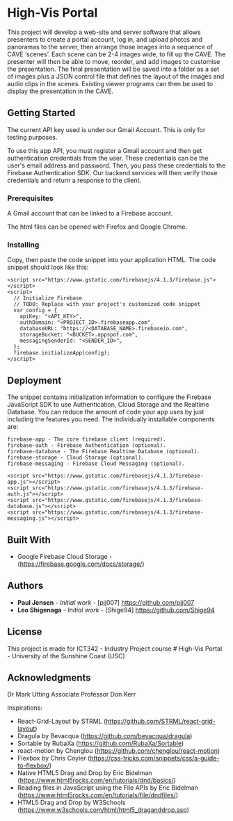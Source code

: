 # High-Vis Portal

This project will develop a web-site and server software that allows presenters to create a portal account, log in, and upload photos and panoramas to the server, then arrange those images into a sequence of CAVE ‘scenes’.  Each scene can be 2-4 images wide, to fill up the CAVE. The presenter will then be able to move, reorder, and add images to customise the presentation. The final presentation will be saved into a folder as a set of images plus a JSON control file that defines the layout of the images and audio clips in the scenes.  Existing viewer programs can then be used to display the presentation in the CAVE.

## Getting Started

The current API key used is under our Gmail Account. This is only for testing purposes.

To use this app API, you must register a Gmail account and then get authentication credentials from the user. These credentials can be the user's email address and password. Then, you pass these credentials to the Firebase Authentication SDK. Our backend services will then verify those credentials and return a response to the client.

### Prerequisites

A Gmail account that can be linked to a Firebase account.

The html files can be opened with Firefox and Google Chrome.

### Installing
Copy, then paste the code snippet into your application HTML. The code snippet should look like this:
```
<script src="https://www.gstatic.com/firebasejs/4.1.3/firebase.js"></script>
<script>
  // Initialize Firebase
  // TODO: Replace with your project's customized code snippet
  var config = {
    apiKey: "<API_KEY>",
    authDomain: "<PROJECT_ID>.firebaseapp.com",
    databaseURL: "https://<DATABASE_NAME>.firebaseio.com",
    storageBucket: "<BUCKET>.appspot.com",
    messagingSenderId: "<SENDER_ID>",
  };
  firebase.initializeApp(config);
</script>
```
## Deployment

The snippet contains initialization information to configure the Firebase JavaScript SDK to use Authentication, Cloud Storage and the Realtime Database. You can reduce the amount of code your app uses by just including the features you need. The individually installable components are:
```
firebase-app - The core firebase client (required).
firebase-auth - Firebase Authentication (optional).
firebase-database - The Firebase Realtime Database (optional).
firebase-storage - Cloud Storage (optional).
firebase-messaging - Firebase Cloud Messaging (optional).
```
```
<script src="https://www.gstatic.com/firebasejs/4.1.3/firebase-app.js"></script>
<script src="https://www.gstatic.com/firebasejs/4.1.3/firebase-auth.js"></script>
<script src="https://www.gstatic.com/firebasejs/4.1.3/firebase-database.js"></script>
<script src="https://www.gstatic.com/firebasejs/4.1.3/firebase-messaging.js"></script>
```
## Built With

* Google Firebase Cloud Storage - (https://firebase.google.com/docs/storage/)

## Authors

* **Paul Jensen** - *Initial work* - [pjj007] https://github.com/pjj007 
* **Leo Shigenaga** - *Initial work* - [Shige94] https://github.com/Shige94

## License

This project is made for ICT342 - Industry Project course # High-Vis Portal - University of the Sunshine Coast (USC)

## Acknowledgments

Dr Mark Utting
Associate Professor Don Kerr

Inspirations:

* React-Grid-Layout by STRML (https://github.com/STRML/react-grid-layout)
* Dragula by Bevacqua (https://github.com/bevacqua/dragula)
* Sortable by RubaXa (https://github.com/RubaXa/Sortable)
* react-motion by Chenglou (https://github.com/chenglou/react-motion)
* Flexbox by Chris Coyier (https://css-tricks.com/snippets/css/a-guide-to-flexbox/)
* Native HTML5 Drag and Drop by Eric Bidelman (https://www.html5rocks.com/en/tutorials/dnd/basics/)
* Reading files in JavaScript using the File APIs by Eric Bidelman (https://www.html5rocks.com/en/tutorials/file/dndfiles/)
* HTML5 Drag and Drop by W3Schools (https://www.w3schools.com/html/html5_draganddrop.asp)


